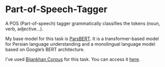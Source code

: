 # Part-of-Speech-Tagger

A POS (Part-of-speech) tagger grammatically classifies the tokens (noun, verb, adjective...).

My base model for this task is [ParsBERT](https://github.com/hooshvare/parsbert/). It is a transformer-based model for Persian language understanding and a monolingual language model based on Google’s BERT architecture.

I've used [Bijankhan Corpus](https://en.wikipedia.org/wiki/Bijankhan_Corpus) for this task. You can access it [here](https://drive.google.com/file/d/1cUSFYjYsz0aca3tjdzUVDsOaPedxDcEi/view?usp=sharing).
